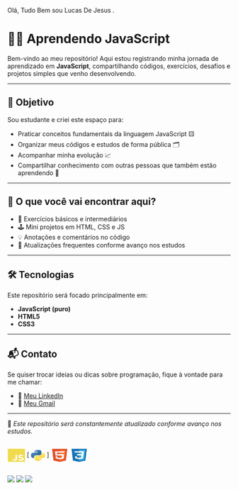 Olá, Tudo Bem sou Lucas De Jesus .

# 👨‍💻 Aprendendo JavaScript

Bem-vindo ao meu repositório! Aqui estou registrando minha jornada de aprendizado em **JavaScript**, compartilhando códigos, exercícios, desafios e projetos simples que venho desenvolvendo.

---

## 🎯 Objetivo

Sou estudante e criei este espaço para:

- Praticar conceitos fundamentais da linguagem JavaScript 🟨  
- Organizar meus códigos e estudos de forma pública 🗂️  
- Acompanhar minha evolução 📈  
- Compartilhar conhecimento com outras pessoas que também estão aprendendo 🤝

---

## 🧠 O que você vai encontrar aqui?

- 🧪 Exercícios básicos e intermediários  
- 🕹️ Mini projetos em HTML, CSS e JS  
- 💡 Anotações e comentários no código  
- 🔄 Atualizações frequentes conforme avanço nos estudos  

---

## 🛠 Tecnologias

Este repositório será focado principalmente em:

- **JavaScript (puro)**
- **HTML5**
- **CSS3**

---

## 📬 Contato

Se quiser trocar ideias ou dicas sobre programação, fique à vontade para me chamar:

- 💼 [Meu LinkedIn](www.linkedin.com/in/lucas-de-jesus-da-silva-0464b8352)
- 📧 [Meu Gmail](dasilvadejesuslucas23@gmail.com)

---

📌 _Este repositório será constantemente atualizado conforme avanço nos estudos._

<div style="display: inline_block"><br>
<img align="center" alt="BootCamp-Js" height="30" width="40" src="https://raw.githubusercontent.com/devicons/devicon/master/icons/javascript/javascript-plain.svg">
[<img align="center" alt="BootCamp-Python" height="30" width="40" src="https://raw.githubusercontent.com/devicons/devicon/master/icons/python/python-original.svg">]
<img align="center" alt="BootCamp-HTML" height="30" width="40" src="https://raw.githubusercontent.com/devicons/devicon/master/icons/html5/html5-original.svg">
  <img align="center" alt="BootCamp-CSS" height="30" width="40" src="https://raw.githubusercontent.com/devicons/devicon/master/icons/css3/css3-original.svg">
</div>

 ##

 </div>
 <a href="https://instagram.com/_lluquinnhas_" target="_blank"><img src="https://img.shields.io/badge/-Instagram-%23E4405F?style=for-the-badge&logo=instagram&logoColor=white" target="_blank"></a>
<a href = "mailto:dasilvadejesuslucas23@gmail.com"><img src="https://img.shields.io/badge/-Gmail-%23333?style=for-the-badge&logo=gmail&logoColor=white" target="_blank"></a>
  <a href="https://www.linkedin.com/in/Lucas de Jesus da Silva" target="_blank"><img src="https://img.shields.io/badge/-LinkedIn-%230077B5?style=for-the-badge&logo=linkedin&logoColor=white" target="_blank"></a> 
  </div>
